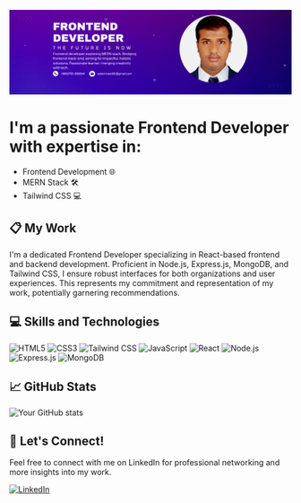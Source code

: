 ![banner](/image/linkdin%20banner1.png)

# I'm a passionate Frontend Developer with expertise in:

- Frontend Development 🌐
- MERN Stack 🛠️
- Tailwind CSS 💻

## 📋 My Work

I'm a dedicated Frontend Developer specializing in React-based frontend and backend development. Proficient in Node.js, Express.js, MongoDB, and Tailwind CSS, I ensure robust interfaces for both organizations and user experiences. This represents my commitment and representation of my work, potentially garnering recommendations.



## 💻 Skills and Technologies
![HTML5](https://img.shields.io/badge/-HTML5-E34F26?style=flat&logo=HTML5&logoColor=white)
![CSS3](https://img.shields.io/badge/-CSS3-1572B6?style=flat&logo=CSS3&logoColor=white)
![Tailwind CSS](https://img.shields.io/badge/-Tailwind_CSS-38B2AC?style=flat&logo=Tailwind-CSS&logoColor=white)
![JavaScript](https://img.shields.io/badge/-JavaScript-F7DF1E?style=flat&logo=JavaScript&logoColor=black)
![React](https://img.shields.io/badge/-React-61DAFB?style=flat&logo=React&logoColor=black)
![Node.js](https://img.shields.io/badge/-Node.js-339933?style=flat&logo=Node.js&logoColor=white)
![Express.js](https://img.shields.io/badge/-Express.js-000000?style=flat&logo=Express&logoColor=white)
![MongoDB](https://img.shields.io/badge/-MongoDB-47A248?style=flat&logo=MongoDB&logoColor=white)



## 📈 GitHub Stats
![Your GitHub stats](https://github-readme-stats.vercel.app/api?username=Sabbir6644&show_icons=true&theme=radical)


## 🤝 Let's Connect!
Feel free to connect with me on LinkedIn for professional networking and more insights into my work.

[![LinkedIn](https://img.shields.io/badge/-LinkedIn-blue?style=flat&logo=LinkedIn&logoColor=white)](https://www.linkedin.com/in/sabbir-ahmed-0630651a2/)
